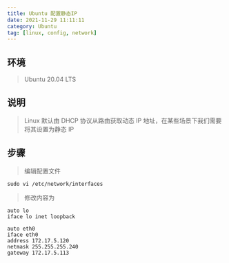 ```yaml
---
title: Ubuntu 配置静态IP
date: 2021-11-29 11:11:11
category: Ubuntu
tag: [linux, config, network]
---
```


## 环境

> Ubuntu 20.04 LTS



## 说明

> Linux 默认由 DHCP 协议从路由获取动态 IP 地址，在某些场景下我们需要将其设置为静态 IP



## 步骤

> 编辑配置文件

```shell
sudo vi /etc/network/interfaces
```

> 修改内容为

```shell
auto lo
iface lo inet loopback

auto eth0
iface eth0
address 172.17.5.120
netmask 255.255.255.240
gateway 172.17.5.113
```





